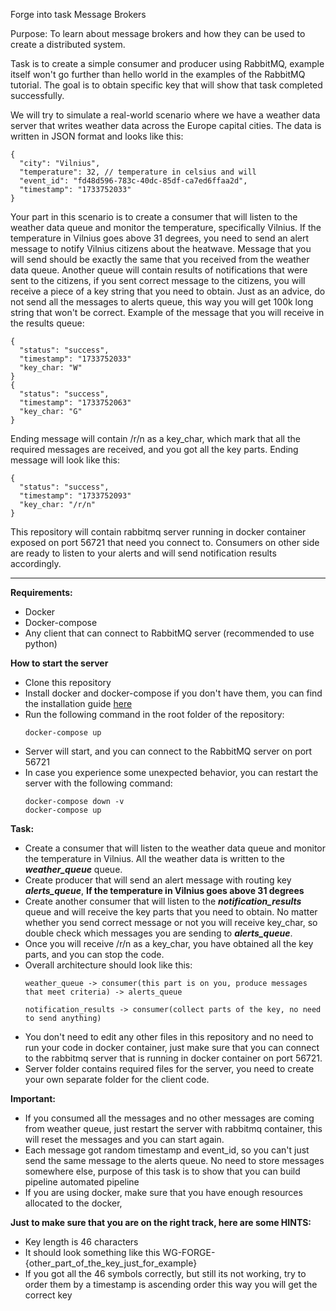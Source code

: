 Forge into task Message Brokers

Purpose: To learn about message brokers and how they can be used to create a distributed system.

Task is to create a simple consumer and producer using RabbitMQ, 
example itself won't go further than hello world in the examples of the RabbitMQ tutorial. The goal is to obtain 
specific key that will show that task completed successfully.

We will try to simulate a real-world scenario where we have a weather data server that writes weather 
data across the Europe capital cities. The data is written in JSON format and looks like this:
```
{
  "city": "Vilnius",
  "temperature": 32, // temperature in celsius and will 
  "event_id": "fd48d596-783c-40dc-85df-ca7ed6ffaa2d",
  "timestamp": "1733752033"
}
```
Your part in this scenario is to create a consumer that will listen to the weather data queue 
and monitor the temperature, specifically Vilnius. If the temperature in Vilnius goes above 31 degrees,
you need to send an alert message to notify Vilnius citizens about the heatwave. Message that 
you will send should be exactly the same that you received from the weather data queue. Another queue will contain results 
of notifications that were sent to the citizens, if you sent correct message to the citizens, you will receive
a piece of a key string that you need to obtain. Just as an advice, do not send all the messages to alerts queue,  this 
way you will get 100k long string that won't be correct.
Example of the message that you will receive in the results queue:
```
{
  "status": "success",
  "timestamp": "1733752033"
  "key_char: "W"
}
{
  "status": "success",
  "timestamp": "1733752063"
  "key_char: "G"
}
```
Ending message will contain /r/n as a key_char, which mark that all the required messages are received, and 
you got all the key parts. Ending message will look like this:
```
{
  "status": "success",
  "timestamp": "1733752093"
  "key_char: "/r/n"
}
```

This repository will contain rabbitmq server running in docker container exposed on port 56721 that need you connect to.
Consumers on other side are ready to listen to your alerts and will send notification results accordingly.

****

**Requirements:**
* Docker
* Docker-compose
* Any client that can connect to RabbitMQ server (recommended to use python)

**How to start the server**
* Clone this repository
* Install docker and docker-compose if you don't have them, you can find the installation guide [here](https://docs.docker.com/get-docker/)
* Run the following command in the root folder of the repository:
    ```
    docker-compose up
    ```
* Server will start, and you can connect to the RabbitMQ server on port 56721
* In case you experience some unexpected behavior, you can restart the server with the following command:
    ```
    docker-compose down -v
    docker-compose up
    ```

**Task:**
* Create a consumer that will listen to the weather data queue and monitor the temperature in Vilnius. All the weather
data is written to the **_weather_queue_** queue.
* Create producer that will send an alert message with routing key **_alerts_queue_**, **If the temperature in Vilnius goes above 31 degrees**
* Create another consumer that will listen to the **_notification_results_** queue and will receive the key parts that you need to obtain.
No matter whether you send correct message or not you will receive key_char, so double check which messages you are sending to **_alerts_queue_**.
* Once you will receive /r/n as a key_char, you have obtained all the key parts, and you can stop the code.
* Overall architecture should look like this:
    ```
    weather_queue -> consumer(this part is on you, produce messages that meet criteria) -> alerts_queue
  
    notification_results -> consumer(collect parts of the key, no need to send anything)
    ```
* You don't need to edit any other files in this repository and no need to run your code in docker container,
just make sure that you can connect to the rabbitmq server that is running in docker container on port 56721.
* Server folder contains required files for the server, you need to create your own separate folder for the client code.

**Important:**
* If you consumed all the messages and no other messages are coming from weather queue, 
just restart the server with rabbitmq container, this will reset the messages and you can start again.
* Each message got random timestamp and event_id, so you can't just send the same message to the alerts queue. No
need to store messages somewhere else, purpose of this task is to show that you can build pipeline automated pipeline
* If you are using docker, make sure that you have enough resources allocated to the docker,

**Just to make sure that you are on the right track, here are some HINTS:**
* Key length is 46 characters
* It should look something like this WG-FORGE-{other_part_of_the_key_just_for_example}
* If you got all the 46 symbols correctly, but still its not working, try to order them by a timestamp is ascending order
this way you will get the correct key
